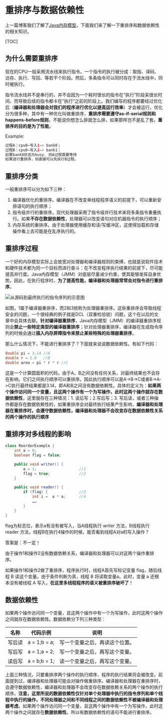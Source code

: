 # 重排序与数据依赖性

上一篇博客我们了解了[Java内存模型](https://blog.csdn.net/ThinkWon/article/details/102073578)，下面我们来了解一下重排序和数据依赖性的相关知识。

[TOC]



## 为什么需要重排序

现在的CPU一般采用流水线来执行指令。一个指令的执行被分成：取指、译码、访存、执行、写回、等若干个阶段。然后，多条指令可以同时存在于流水线中，同时被执行。

指令流水线并不是串行的，并不会因为一个耗时很长的指令在“执行”阶段呆很长时间，而导致后续的指令都卡在“执行”之前的阶段上。我们编写的程序都要经过优化后（**编译器和处理器会对我们的程序进行优化以提高运行效率**）才会被运行，优化分为很多种，其中有一种优化叫做重排序，**重排序需要遵守as-if-serial规则和happens-before规则**，不能说你想怎么排就怎么排，如果那样岂不是乱了套。**重排序的目的是为了性能**。

Example:

```java
过程A：cpu0—写入1—> bank0；
过程B：cpu0—写入2—> bank1；
如果bank0状态为busy, 则A过程需要等待
如果进行重排序，则直接可以先执行B过程。
```



## 重排序分类

一般重排序可以分为如下三种：

1. 编译器优化的重排序。编译器在不改变单线程程序语义的前提下，可以重新安排语句的执行顺序；
2. 指令级并行的重排序。现代处理器采用了指令级并行技术来将多条指令重叠执行。如果**不存在数据依赖性**，处理器可以改变语句对应机器指令的执行顺序；
3. 内存系统的重排序。由于处理器使用缓存和读/写缓冲区，这使得加载和存储操作看上去可能是在乱序执行的。



## 重排序过程

一个好的内存模型实际上会放宽对处理器和编译器规则的束缚，也就是说软件技术和硬件技术都为同一个目标而进行奋斗：在不改变程序执行结果的前提下，尽可能提高并行度。Java内存模型（JMM）对底层尽量减少约束，使其能够发挥自身优势。因此，在执行程序时，**为了提高性能，编译器和处理器常常会对指令进行重排序**。

![从源码到最终执行的指令序列的示意图](https://imgconvert.csdnimg.cn/aHR0cHM6Ly9yYXcuZ2l0aHVidXNlcmNvbnRlbnQuY29tL0pvdXJXb24vaW1hZ2UvbWFzdGVyL0phdmElRTUlQjklQjYlRTUlOEYlOTElRTclQkMlOTYlRTclQTglOEItJUU1JUI5JUI2JUU1JThGJTkxJUU3JTkwJTg2JUU4JUFFJUJBLyVFNCVCQiU4RSVFNiVCQSU5MCVFNyVBMCU4MSVFNSU4OCVCMCVFNiU5QyU4MCVFNyVCQiU4OCVFNiU4OSVBNyVFOCVBMSU4QyVFNyU5QSU4NCVFNiU4QyU4NyVFNCVCQiVBNCVFNSVCQSU4RiVFNSU4OCU5NyVFNyU5QSU4NCVFNyVBNCVCQSVFNiU4NCU4RiVFNSU5QiVCRS5wbmc)

如图，1属于编译器重排序，而2和3统称为处理器重排序。这些重排序会导致线程安全的问题，一个很经典的例子就是DCL（双重检验锁）问题，这个在以后的文章中会具体去聊。**针对编译器重排序**，Java内存模型（JMM）的编译器重排序规则会**禁止一些特定类型的编译器重排序**；针对处理器重排序，编译器在生成指令序列的时候会通过**插入内存屏障指令来禁止某些特殊的处理器重排序**。

那么什么情况下，不能进行重排序了？下面就来说说数据依赖性。有如下代码：

```java
double pi = 3.14 //A
double r = 1.0   //B
double area = pi * r * r //C
```

这是一个计算圆面积的代码，由于A，B之间没有任何关系，对最终结果也不会存在影响，它们之间执行顺序可以重排序。因此执行顺序可以是A->B->C或者B->A->C执行最终结果都是3.14，即A和B之间没有数据依赖性。具体的定义为：**如果两个操作访问同一个变量，且这两个操作有一个为写操作，此时这两个操作就存在数据依赖性**，这里就存在三种情况：1. 读后写；2.写后写；3. 写后读，或者三种操作都是存在数据依赖性的，如果重排序会对最终执行结果产生影响，**编译器和处理器在重排序时，会遵守数据依赖性，编译器和处理器不会改变存在数据依赖性关系的两个操作的执行顺序**



## 重排序对多线程的影响

```java
class ReorderExample {
    int a = 0;
    boolean flag = false;

    public void writer() {
        a = 1;                   //1
        flag = true;             //2
    }

    public void reader() {
        if (flag) {              //3
            int i =  a * a;      //4
            ……
        }
    }
}
```

flag为标志位，表示a有没有被写入，当A线程执行 writer 方法，B线程执行 reader 方法，线程B在执行4操作的时候，能否看到线程A对a的写入操作？

答案是：不一定！

由于操作1和操作2没有数据依赖关系，编译器和处理器可以对这两个操作重排序。

如果操作1和操作2做了重排序，程序执行时，线程A首先写标记变量 flag，随后线程 B 读这个变量。由于条件判断为真，线程 B 将读取变量a。此时，变量 a 还根本没有被线程 A 写入，**在这里多线程程序的语义被重排序破坏了**！



## 数据依赖性

如果两个操作访问同一个变量，且这两个操作中有一个为写操作，此时这两个操作之间就存在数据依赖性。数据依赖分下列三种类型：

| 名称   | 代码示例     | 说明                           |
| ------ | ------------ | ------------------------------ |
| 写后读 | a = 1;b = a; | 写一个变量之后，再读这个位置。 |
| 写后写 | a = 1;a = 2; | 写一个变量之后，再写这个变量。 |
| 读后写 | a = b;b = 1; | 读一个变量之后，再写这个变量。 |

上面三种情况，只要重排序两个操作的执行顺序，程序的执行结果将会被改变。前面提到过，编译器和处理器可能会对操作做重排序。编译器和处理器在重排序时，会遵守数据依赖性，编译器和处理器不会改变存在数据依赖关系的两个操作的执行顺序。**注意，这里所说的数据依赖性仅针对单个处理器中执行的指令序列和单个线程中执行的操作，不同处理器之间和不同线程之间的数据依赖性不被编译器和处理器考虑**。如果两个操作访问同一个变量，且这两个操作中有一个为写操作，此时这两个操作之间就存在**数据依赖性**。所以有数据依赖性的语句不能进行重排序。